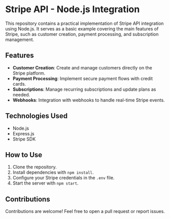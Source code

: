 # Stripe API - Node.js Integration

This repository contains a practical implementation of Stripe API integration using Node.js. It serves as a basic example covering the main features of Stripe, such as customer creation, payment processing, and subscription management.

## Features

- **Customer Creation**: Create and manage customers directly on the Stripe platform.
- **Payment Processing**: Implement secure payment flows with credit cards.
- **Subscriptions**: Manage recurring subscriptions and update plans as needed.
- **Webhooks**: Integration with webhooks to handle real-time Stripe events.

## Technologies Used

- Node.js
- Express.js
- Stripe SDK

## How to Use

1. Clone the repository.
2. Install dependencies with `npm install`.
3. Configure your Stripe credentials in the `.env` file.
4. Start the server with `npm start`.

## Contributions

Contributions are welcome! Feel free to open a pull request or report issues.
